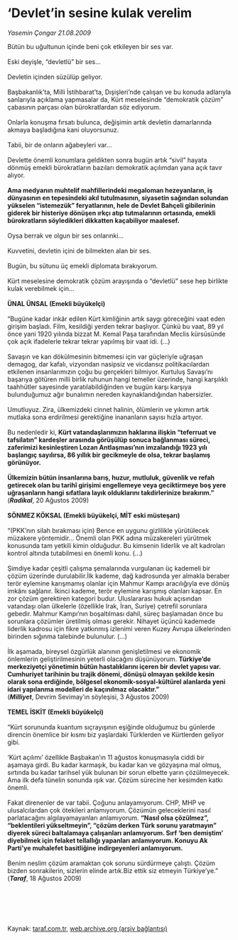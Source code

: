 # ‘Devlet’in sesine kulak verelim

*Yasemin Çongar 21.08.2009*

<div class="taraf_structure_2col_1zq">
<div class="margen_n">



 <p>Bütün bu uğultunun içinde beni çok etkileyen bir ses var. <br/><br/>Eski deyişle, “devletlü” bir ses... <br/><br/>Devletin içinden süzülüp geliyor. <br/><br/>Başbakanlık’ta, Milli İstihbarat’ta, Dışişleri’nde çalışan ve bu konuda adlarıyla sanlarıyla açıklama yapmasalar da, Kürt meselesinde “demokratik çözüm” çabasının parçası olan bürokratlardan söz ediyorum. <br/><br/>Onlarla konuşma fırsatı bulunca, değişimin artık devletin damarlarında akmaya başladığına kani oluyorsunuz. <br/><br/>Tabii, bir de onların ağabeyleri var... <br/><br/>Devlette önemli konumlara geldikten sonra bugün artık “sivil” hayata dönmüş emekli bürokratların bazıları demokratik açılımdan yana açık tavır alıyor. <b><br/><br/>Ama medyanın muhtelif mahfillerindeki megaloman hezeyanların, iş dünyasının en tepesindeki akıl tutulmasının, siyasetin sağından solundan yükselen “istemezük” feryatlarının, hele de Devlet Bahçeli gibilerinin giderek bir histeriye dönüşen ırkçı atıp tutmalarının ortasında, emekli bürokratların söyledikleri dikkatten kaçabiliyor maalesef.</b> <br/><br/>Oysa berrak ve olgun bir ses onlarınki... <br/><br/>Kuvvetini, devletin içini de bilmekten alan bir ses. <br/><br/>Bugün, bu sütunu üç emekli diplomata bırakıyorum. <br/><br/>Kürt meselesine demokratik çözüm arayışında o “devletlü” sese hep birlikte kulak verebilmek için... <b><br/><br/>ÜNAL ÜNSAL (Emekli büyükelçi)</b> <br/><br/>“Bugüne kadar inkâr edilen Kürt kimliğinin artık saygı göreceğini vaat eden girişim başladı. Film, kesildiği yerden tekrar başlıyor. Çünkü bu vaat, 89 yıl önce yani 1920 yılında bizzat M. Kemal Paşa tarafından Meclis kürsüsünde çok açık ifadelerle tekrar tekrar yapılmış bir vaat idi. (...) <br/><br/>Savaşın ve kan dökülmesinin bitmemesi için var güçleriyle uğraşan demagog, dar kafalı, vizyondan nasipsiz ve vicdansız politikacılardan etkilenen insanlarımızın çoğu bu gerçekleri bilmiyor. Kurtuluş Savaşı’nı başarıya götüren milli birlik ruhunun hangi temeller üzerinde, hangi karşılıklı taahhütler sayesinde yaratılabildiğinden ve bugün karşı karşıya bulunduğumuz ağır bunalımın nereden kaynaklandığından habersizler. <br/><br/>Umutluyuz. Zira, ülkemizdeki cinnet halinin, ölümlerin ve yıkımın artık mutlaka sona erdirilmesi gerektiğine inananların sayısı hızla artıyor. <br/><br/>Bu nedenledir ki, <b>Kürt vatandaşlarımızın haklarına ilişkin “teferruat ve tafsilatın” kardeşler arasında görüşülüp sonuca bağlanması süreci, zaferimizi kesinleştiren Lozan Antlaşması’nın imzalandığı 1923 yılı başlangıç sayılırsa, 86 yıllık bir gecikmeyle de olsa, tekrar başlamış görünüyor.</b> <b><br/><br/>Ülkemizin bütün insanlarına barış, huzur, mutluluk, güvenlik ve refah getirecek olan bu tarihî girişimi engellemeye veya geciktirmeye boş yere uğraşanların hangi sıfatlara layık olduklarını takdirlerinize bırakırım.” </b><br/>(<b><i>Radikal</i></b>, 20 Ağustos 2009) <b><br/><br/>SÖNMEZ KÖKSAL (Emekli büyükelçi, MİT eski müsteşarı) </b><br/><br/>“(PKK’nın silah bırakması için) Bence en uygunu gizlilikle yürütülecek müzakere yöntemidir... Önemli olan PKK adına müzakereleri yürütmek konusunda tam yetkili kimin olduğudur. Bu kimsenin liderlik ve alt kadroları kontrol altında tutabilmesi en önemli konu. (...) <br/><br/>Şimdiye kadar çeşitli çalışma şemalarında vurgulanan üç kademeli bir çözüm üzerinde durulabilir.İlk kademe, dağ kadrosunda yer almakla beraber terör eylemine karışmamış olanlar için Mahmur Kampı aracılığıyla eve dönüş imkânı sağlanır. İkinci kademe, terör eylemine karışmış olanları kapsar. En zor çözüm gerektiren kategori budur. Uluslararası hukuk açısından vatandaşı olan ülkelerle (özellikle Irak, İran, Suriye) çetrefil sorunlara gebedir. Mahmur Kampı’nın boşaltılması dahil, süreç başlamadan önce bu sorunlara çözümler üretilmiş olması gerekir. Nihayet üçüncü kademede liderlik kadrosu için fikre yatkınmış izlenimi veren Kuzey Avrupa ülkelerinden birinden sığınma talebinde bulunulur. (...) <br/><br/>İlk aşamada, bireysel özgürlük alanının genişletilmesi ve ekonomik önlemlerin geliştirilmesinin yeterli olacağını düşünüyorum. <b>Türkiye’de merkeziyetçi yönetimin bütün hastalıklarını içeren bir devlet yapısı var. Cumhuriyet tarihinin bu trajik dönemi, dönüşü olmayan şekilde kesin olarak sona erdiğinde, bölgesel ekonomik-sosyal-kültürel alanlarda yeni idari yapılanma modelleri de kaçınılmaz olacaktır.” </b><br/>(<b><i>Milliyet</i></b>, Devrim Sevimay’ın söyleşisi, 3 Ağustos 2009) <b><br/><br/>TEMEL İSKİT (Emekli büyükelçi)</b> <br/><br/>“Kürt sorununda kuantum sıçrayışının eşiğinde olduğumuz bu günlerde direncin önemlice bir kısmı biz yaşlardaki Türklerden ve Kürtlerden geliyor gibi. <br/><br/>‘Kürt açılımı’ özellikle Başbakan’ın 11 ağustos konuşmasıyla ciddi bir aşamaya girdi. Bu kadar karmaşık, bu kadar kan ve gözyaşına mal olmuş, sırtında bu kadar tarihsel yük bulunan bir sorun elbette yarın çözülmeyecek. Ama ilk defa tünelin sonunda ışık var. Çözüm sürecine her kesimden katkı önemli. <br/><br/>Fakat direnenler de var tabii. Çoğunu anlayamıyorum. CHP, MHP ve ulusalcılardan çok ötekileri anlamıyorum. Çözümün geleceklerini nasıl parlatacağını algılayamayanları anlamıyorum. <b>“Nasıl olsa çözülmez”, “beklentileri yükseltmeyin”, “çözüm derken Türk sorunu yaratmayın” diyerek süreci baltalamaya çalışanları anlamıyorum. Sırf ‘ben demiştim’ diyebilmek için felaket tellallığı yapanları anlamıyorum. Konuyu Ak Parti’ye muhalefet basitliğine indirgeyenleri anlamıyorum. </b><br/><br/>Benim neslim çözüm aramaktan çok sorunu sürdürmeye çalıştı. Çözüm bizden sonrakilerin, sizlerin elinde artık.Biz ettik siz etmeyin Türkiye’ye.” <br/>(<b><i>Taraf</i></b>, 18 Ağustos 2009)</p>
<br/>
<br/>
<br/>



<br/>


<div id="taraf_not">
</div>

</div>


</div>

Kaynak: [taraf.com.tr](http://www.taraf.com.tr:80/makale/6922.htm), [web.archive.org (arşiv bağlantısı)](http://web.archive.org/web/20090828044901/http://www.taraf.com.tr:80/makale/6922.htm)
